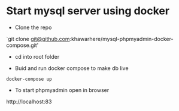 # Start mysql server using docker 

* Clone the repo

`git clone git@github.com:khawarhere/mysql-phpmyadmin-docker-compose.git'

* cd into root folder  

* Buid and run docker compose to make db live

`docker-compose up`

* To start phpmyadmin open in browser

http://localhost:83